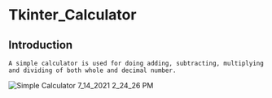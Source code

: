 # Tkinter_Calculator
## Introduction
    A simple calculator is used for doing adding, subtracting, multiplying and dividing of both whole and decimal number.
![Simple Calculator 7_14_2021 2_24_26 PM](https://user-images.githubusercontent.com/84695660/125591765-8ad9f6f0-c147-436e-8780-09a500ebb311.png)

